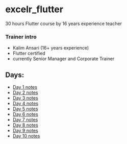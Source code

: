 # excelr_flutter
30 hours Flutter course by 16 years experience teacher

### Trainer intro

- Kalim Ansari (16+ years experience)
- Flutter certified
- currently Senior Manager and Corporate Trainer

## Days:

- [Day 1 notes](/day1.md)
- [Day 2 notes](/day2.md)
- [Day 3 notes](/day3.md)
- [Day 4 notes](/day4.md)
- [Day 5 notes](/day5.md)
- [Day 6 notes](/day6.md)
- [Day 7 notes](/day7.md)
- [Day 8 notes](/day8.md)
- [Day 9 notes](/day9.md)
- [Day 10 notes](/day10.md)